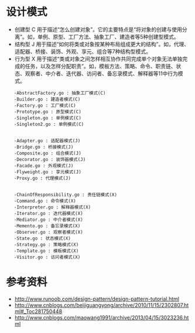 # 设计模式
  * 创建型 C
    用于描述“怎么创建对象”。它的主要特点是“将对象的创建与使用分离”。如，单例、原型、工厂方法、抽象工厂、建造者等5种创建型模式。
  * 结构型 J
    用于描述“如何将类或对象按某种布局组成更大的结构”。如，代理、适配器、桥接、装饰、外观、享元、组合等7种结构型模式。
  * 行为型 X
    用于描述“类或对象之间怎样相互协作共同完成单个对象无法单独完成的任务，以及怎样分配职责”。如，模板方法、策略、命令、职责链、状态、观察者、中介者、迭代器、访问者、备忘录模式、解释器等11中行为模式。

```
   -AbstractFactory.go : 抽象工厂模式(C)
   -Builder.go : 建造者模式(C)
   -Factory.go : 工厂模式(C)
   -Prototype.go : 原型模式(C)
   -Singleton.go : 单例模式(C)
   -Singleton2.go : 单例模式(C)
   
   
   -Adapter.go : 适配器模式(J)
   -Bridge.go : 桥接模式(J)
   -Composite.go : 组合模式(J)
   -Decorator.go : 装饰器模式(J)
   -Facade.go : 外观模式(J)
   -Flyweight.go : 享元模式(J)
   -Proxy.go : 代理模式(J)
   
   
   -ChainOfResponsibility.go : 责任链模式(X)
   -Command.go : 命令模式(X)
   -Interpreter.go : 解释器模式(X)
   -Iterator.go : 迭代器模式(X)
   -Mediator.go : 中介者模式(X)
   -Memento.go : 备忘录模式(X)
   -Observer.go : 观察者模式(X)
   -State.go : 状态模式(X)
   -Strategy.go : 策略模式(X)
   -Template.go : 模板模式(X)
   -Visitor.go : 访问者模式(X)
```
   
# 参考资料
* http://www.runoob.com/design-pattern/design-pattern-tutorial.html
* http://www.cnblogs.com/beijiguangyong/archive/2010/11/15/2302807.html#_Toc281750448
* http://www.cnblogs.com/maowang1991/archive/2013/04/15/3023236.html